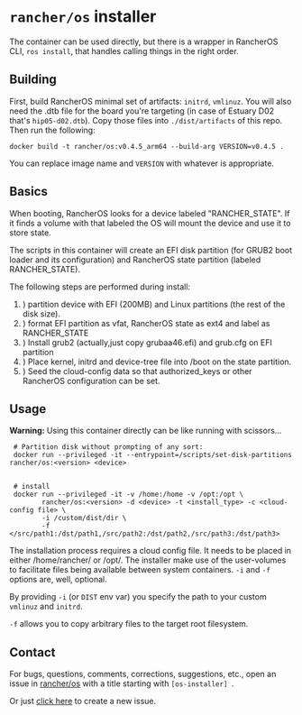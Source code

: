 
# `rancher/os` installer

The container can be used directly, but there is a wrapper in RancherOS CLI, `ros install`, that handles calling things in the right order.

## Building

First, build RancherOS minimal set of artifacts: `initrd`, `vmlinuz`. You will also need the .dtb file for the board you're targeting (in case of Estuary D02 that's `hip05-d02.dtb`). Copy those files into `./dist/artifacts` of this repo. Then run the following:

```
docker build -t rancher/os:v0.4.5_arm64 --build-arg VERSION=v0.4.5 .
```

You can replace image name and `VERSION` with whatever is appropriate.

## Basics

When booting, RancherOS looks for a device labeled "RANCHER_STATE". If it finds a volume with that labeled the OS will mount the device and use it to store state.

The scripts in this container will create an EFI disk partition (for GRUB2 boot loader and its configuration) and RancherOS state partition (labeled RANCHER_STATE).

The following steps are performed during install:

1. ) partition device with EFI (200MB) and Linux partitions (the rest of the disk size).
2. ) format EFI partition as vfat, RancherOS state as ext4 and label as RANCHER_STATE
3. ) Install grub2 (actually,just copy grubaa46.efi) and grub.cfg on EFI partition
4. ) Place kernel, initrd and device-tree file into /boot on the state partition.
5. ) Seed the cloud-config data so that authorized_keys or other RancherOS configuration can be set.


## Usage

**Warning:** Using this container directly can be like running with scissors...

```
 # Partition disk without prompting of any sort:
 docker run --privileged -it --entrypoint=/scripts/set-disk-partitions rancher/os:<version> <device>


 # install 
 docker run --privileged -it -v /home:/home -v /opt:/opt \
        rancher/os:<version> -d <device> -t <install_type> -c <cloud-config file> \
        -i /custom/dist/dir \
        -f </src/path1:/dst/path1,/src/path2:/dst/path2,/src/path3:/dst/path3>
```

The installation process requires a cloud config file. It needs to be placed in either /home/rancher/ or /opt/. The installer make use of the user-volumes to facilitate files being available between system containers. `-i` and `-f` options are, well, optional. 

By providing `-i` (or `DIST` env var) you specify the path to your custom `vmlinuz` and `initrd`. 
  
`-f` allows you to copy arbitrary files to the target root filesystem.

## Contact
For bugs, questions, comments, corrections, suggestions, etc., open an issue in
 [rancher/os](//github.com/rancher/os/issues) with a title starting with `[os-installer] `.

Or just [click here](//github.com/rancher/os/issues/new?title=%5Bos-installer%5D%20) to create a new issue.
